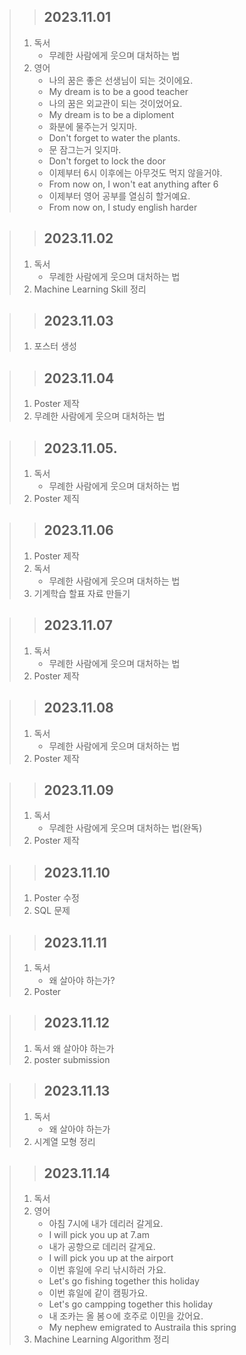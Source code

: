 > > ## 2023.11.01
> 1. 독서
>    - 무례한 사람에게 웃으며 대처하는 법
> 2. 영어
>    - 나의 꿈은 좋은 선생님이 되는 것이에요.
>    - My dream is to be a good teacher
>    - 나의 꿈은 외교관이 되는 것이었어요.
>    - My dream is to be a diploment
>    - 화분에 물주는거 잊지마.
>    - Don't forget to water the plants.
>    - 문 잠그는거 잊지마.
>    - Don't forget to lock the door
>    - 이제부터 6시 이후에는 아무것도 먹지 않을거야.
>    - From now on, I won't eat anything after 6
>    - 이제부터 영어 공부를 열심히 할거예요.
>    - From now on, I study english harder

> > ## 2023.11.02
> 1. 독서
>    - 무례한 사람에게 웃으며 대처하는 법
> 2. Machine Learning Skill 정리

> > ## 2023.11.03
> 1. 포스터 생성

> > ## 2023.11.04
> 1. Poster 제작
> 2. 무례한 사람에게 웃으며 대처하는 법

> > ## 2023.11.05.
> 1. 독서
>    - 무례한 사람에게 웃으며 대처하는 법
> 2. Poster 제직

> > ## 2023.11.06
> 1. Poster 제작
> 2. 독서
>    - 무례한 사람에게 웃으며 대처하는 법
> 3. 기계학습 할표 자료 만들기

> > ## 2023.11.07
> 1. 독서
>    - 무례한 사람에게 웃으며 대처하는 법
> 2. Poster 제작

> > ## 2023.11.08
> 1. 독서
>    - 무례한 사람에게 웃으며 대처하는 법
> 2. Poster 제작

> > ## 2023.11.09
> 1. 독서
>    - 무례한 사람에게 웃으며 대처하는 법(완독)
> 2. Poster 제작 

> > ## 2023.11.10
> 1. Poster 수정
> 2. SQL 문제

> > ## 2023.11.11
> 1. 독서
>    - 왜 살아야 하는가?
> 2. Poster

> > ## 2023.11.12
> 1. 독서
>     왜 살아야 하는가
> 2. poster submission

> > ## 2023.11.13
> 1. 독서
>    - 왜 살아야 하는가
> 2. 시계열 모형 정리

> > ## 2023.11.14
> 1. 독서
> 2. 영어
>    - 아침 7시에 내가 데리러 갈게요.
>    - I will pick you up at 7.am
>    - 내가 공항으로 데리러 갈게요.
>    - I will pick you up at the airport
>    - 이번 휴일에 우리 낚시하러 가요.
>    - Let's go fishing together this holiday
>    - 이번 휴일에 같이 캠핑가요.
>    - Let's go campping together this holiday
>    - 내 조카는 올 봄ㅇ에 호주로 이민을 갔어요.
>    - My nephew emigrated to Austraila this spring
> 3. Machine Learning Algorithm 정리
